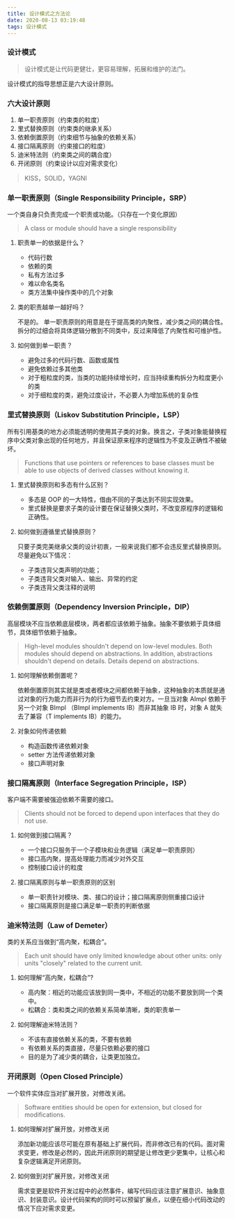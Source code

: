 ```yaml
---
title: 设计模式之方法论
date: 2020-08-13 03:19:48
tags: 设计模式
---
```


### 设计模式

> 设计模式是让代码更健壮，更容易理解，拓展和维护的法门。

设计模式的指导思想正是六大设计原则。

<!--分割线-->

<!--more-->


### 六大设计原则

1. 单一职责原则（约束类的粒度）
2. 里式替换原则（约束类的继承关系）
3. 依赖倒置原则（约束细节与抽象的依赖关系）
4. 接口隔离原则（约束接口的粒度）
5. 迪米特法则（约束类之间的耦合度）
6. 开闭原则（约束设计以应对需求变化）

> KISS，SOLID，YAGNI

### 单一职责原则（Single Responsibility Principle，SRP）

一个类自身只负责完成一个职责或功能。（只存在一个变化原因）

> A class or module should have a single responsibility

1. 职责单一的依据是什么？

   - 代码行数
   - 依赖的类
   - 私有方法过多
   - 难以命名类名
   - 类方法集中操作类中的几个对象

2. 类的职责越单一越好吗？

   不是的。
   单一职责原则的用意是在于提高类的内聚性，减少类之间的耦合性。拆分的过细会将具体逻辑分散到不同类中，反过来降低了内聚性和可维护性。

3. 如何做到单一职责？

   - 避免过多的代码行数、函数或属性
   - 避免依赖过多其他类
   - 对于粗粒度的类，当类的功能持续增长时，应当持续重构拆分为粒度更小的类
   - 对于细粒度的类，避免过度设计，不必要人为增加系统的复杂性

### 里式替换原则（Liskov Substitution Principle，LSP）

所有引用基类的地方必须能透明的使用其子类的对象。换言之，子类对象能替换程序中父类对象出现的任何地方，并且保证原来程序的逻辑性为不变及正确性不被破坏。

> Functions that use pointers or references to base classes must be able to use objects of derived classes without knowing it.

1. 里式替换原则和多态有什么区别？

   - 多态是 OOP 的一大特性，借由不同的子类达到不同实现效果。
   - 里式替换是要求子类的设计要在保证替换父类时，不改变原程序的逻辑和正确性。

2. 如何做到遵循里式替换原则？

   只要子类完美继承父类的设计初衷，一般来说我们都不会违反里式替换原则。
   尽量避免以下情况：
   - 子类违背父类声明的功能；
   - 子类违背父类对输入、输出、异常的约定
   - 子类违背父类注释的说明

### 依赖倒置原则（Dependency Inversion Principle，DIP）

高层模块不应当依赖底层模块，两者都应该依赖于抽象。抽象不要依赖于具体细节，具体细节依赖于抽象。

> High-level modules shouldn't depend on low-level modules. Both modules should depend on abstractions. In addition, abstractions shouldn't depend on details. Details depend on abstractions.

1. 如何理解依赖倒置呢？

   依赖倒置原则其实就是类或者模块之间都依赖于抽象，这种抽象的本质就是通过对象的行为能力而非行为的行为细节去约束对方。一旦当对象 AImpl 依赖于另一个对象 BImpl （BImpl implements IB）而非其抽象 IB 时，对象 A 就失去了兼容（T implements IB）的能力。

2. 对象如何传递依赖

   - 构造函数传递依赖对象
   - setter 方法传递依赖对象
   - 接口声明对象

### 接口隔离原则（Interface Segregation Principle，ISP）

客户端不需要被强迫依赖不需要的接口。

> Clients should not be forced to depend upon interfaces that they do not use.

1. 如何做到接口隔离？

   - 一个接口只服务于一个子模块和业务逻辑（满足单一职责原则）
   - 接口高内聚，提高处理能力而减少对外交互
   - 控制接口设计的粒度

2. 接口隔离原则与单一职责原则的区别

   - 单一职责针对模块、类、接口的设计；接口隔离原则侧重接口设计
   - 接口隔离原则是接口满足单一职责的判断依据

### 迪米特法则（Law of Demeter）

类的关系应当做到“高内聚，松耦合”。

> Each unit should have only limited knowledge about other units: only units "closely" related to the current unit.

1. 如何理解“高内聚，松耦合”?

   - 高内聚：相近的功能应该放到同一类中，不相近的功能不要放到同一个类中。
   - 松耦合：类和类之间的依赖关系简单清晰，类的职责单一

2. 如何理解迪米特法则？

   - 不该有直接依赖关系的类，不要有依赖
   - 有依赖关系的类直接，尽量只依赖必要的接口
   - 目的是为了减少类的耦合，让类更加独立。

### 开闭原则（Open Closed Principle）

一个软件实体应当对扩展开放，对修改关闭。

> Software entities should be open for extension, but closed for modifications.

1. 如何理解对扩展开放，对修改关闭

    添加新功能应该尽可能在原有基础上扩展代码，而非修改已有的代码。面对需求变更，修改是必然的，因此开闭原则的期望是让修改更少更集中，让核心和复杂逻辑满足开闭原则。

2. 如何做到对扩展开放，对修改关闭

   需求变更是软件开发过程中的必然事件，编写代码应该注意扩展意识、抽象意识、封装意识。设计代码架构的同时可以预留扩展点，以便在细小代码改动的情况下应对需求变更。





